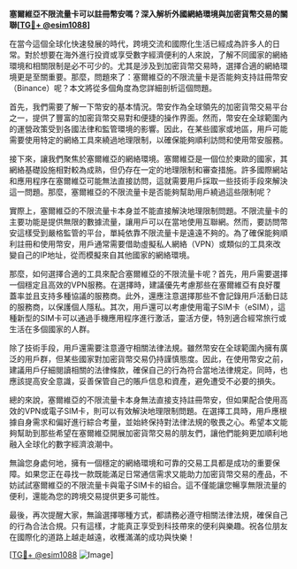 **塞爾維亞不限流量卡可以註冊幣安嗎？深入解析外國網絡環境與加密貨幣交易的關聯[[TG💪+ @esim1088](https://t.me/s/esim1088)]**

在當今這個全球化快速發展的時代，跨境交流和國際化生活已經成為許多人的日常。對於想要在海外進行投資或享受數字經濟便利的人來說，了解不同國家的網絡環境和相關限制是必不可少的。尤其是涉及到加密貨幣交易時，選擇合適的網絡環境更是至關重要。那麼，問題來了：塞爾維亞的不限流量卡是否能夠支持註冊幣安（Binance）呢？本文將從多個角度為您詳細剖析這個問題。

首先，我們需要了解一下幣安的基本情況。幣安作為全球領先的加密貨幣交易平台之一，提供了豐富的加密貨幣交易對和便捷的操作界面。然而，幣安在全球範圍內的運營政策受到各國法律和監管環境的影響。因此，在某些國家或地區，用戶可能需要使用特定的網絡工具來繞過地理限制，以確保能夠順利訪問和使用幣安服務。

接下來，讓我們聚焦於塞爾維亞的網絡環境。塞爾維亞是一個位於東歐的國家，其網絡基礎設施相對較為成熟，但仍存在一定的地理限制和審查措施。許多國際網站和應用程序在塞爾維亞可能無法直接訪問，這就需要用戶採取一些技術手段來解決這一問題。那麼，塞爾維亞的不限流量卡是否能夠幫助用戶繞過這些限制呢？

實際上，塞爾維亞的不限流量卡本身並不能直接解決地理限制問題。不限流量卡的主要功能是提供無限的數據流量，讓用戶可以在當地使用互聯網。然而，要訪問幣安這樣受到嚴格監管的平台，單純依靠不限流量卡是遠遠不夠的。為了確保能夠順利註冊和使用幣安，用戶通常需要借助虛擬私人網絡（VPN）或類似的工具來改變自己的IP地址，從而模擬來自其他國家的網絡環境。

那麼，如何選擇合適的工具來配合塞爾維亞的不限流量卡呢？首先，用戶需要選擇一個穩定且高效的VPN服務。在選擇時，建議優先考慮那些在塞爾維亞有良好覆蓋率並且支持多種協議的服務商。此外，還應注意選擇那些不會記錄用戶活動日誌的服務商，以保護個人隱私。其次，用戶還可以考慮使用電子SIM卡（eSIM），這種新型的SIM卡可以通過手機應用程序進行激活，靈活方便，特別適合經常旅行或生活在多個國家的人群。

除了技術手段，用戶還需要注意遵守相關法律法規。雖然幣安在全球範圍內擁有廣泛的用戶群，但某些國家對加密貨幣交易仍持謹慎態度。因此，在使用幣安之前，建議用戶仔細閱讀相關的法律條款，確保自己的行為符合當地法律規定。同時，也應該提高安全意識，妥善保管自己的賬戶信息和資產，避免遭受不必要的損失。

總的來說，塞爾維亞的不限流量卡本身無法直接支持註冊幣安，但如果配合使用高效的VPN或電子SIM卡，則可以有效解決地理限制問題。在選擇工具時，用戶應根據自身需求和偏好進行綜合考量，並始終保持對法律法規的敬畏之心。希望本文能夠幫助到那些希望在塞爾維亞開展加密貨幣交易的朋友們，讓他們能夠更加順利地融入全球化的數字經濟浪潮中。

無論您身處何地，擁有一個穩定的網絡環境和可靠的交易工具都是成功的重要保障。如果您正在尋找一款既能滿足日常通信需求又能助力加密貨幣交易的產品，不妨試試塞爾維亞的不限流量卡與電子SIM卡的組合。這不僅能讓您暢享無限流量的便利，還能為您的跨境交易提供更多可能性。

最後，再次提醒大家，無論選擇哪種方式，都請務必遵守相關法律法規，確保自己的行為合法合規。只有這樣，才能真正享受到科技帶來的便利與樂趣。祝各位朋友在國際化的道路上越走越遠，收穫滿滿的成功與快樂！

[[TG💪+ @esim1088](https://t.me/s/esim1088) ![Image](https://i.postimg.cc/4NQfJmqS/Snipaste-2025-05-13-00-14-12.png)]